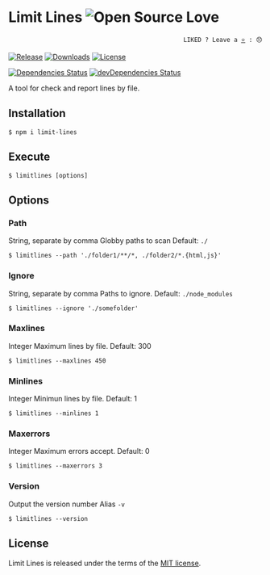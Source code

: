 # Limit Lines ![Open Source Love](https://badges.frapsoft.com/os/v3/open-source.svg?v=103)

<p align="right">
  <code>LIKED ? Leave a <a href="https://github.com/tiagoporto/limit-lines">⭐</a> : 😞</code>
</p>

[![Release](https://img.shields.io/npm/v/limit-lines.svg?style=flat-square&label=version)](https://npmjs.org/package/limit-lines)
[![Downloads](https://img.shields.io/npm/dt/limit-lines.svg?style=flat-square)](https://www.npmjs.com/package/limit-lines)
[![License](https://img.shields.io/github/license/tiagoporto/limit-lines.svg)](https://raw.githubusercontent.com/tiagoporto/limit-lines/master/LICENSE)
<!-- [![Build Status](https://img.shields.io/travis/tiagoporto/limit-lines.svg?style=flat-square&logo=travis)](https://travis-ci.org/tiagoporto/limit-lines) -->
<!-- [![Coverage Status](https://img.shields.io/coveralls/tiagoporto/limit-lines.svg)](https://coveralls.io/github/tiagoporto/limit-lines) -->
[![Dependencies Status](https://img.shields.io/david/tiagoporto/limit-lines.svg?style=flat-square)](https://david-dm.org/tiagoporto/limit-lines)
[![devDependencies Status](https://img.shields.io/david/dev/tiagoporto/limit-lines.svg?style=flat-square)](https://david-dm.org/tiagoporto/limit-lines#info=devDependencies)


A tool for check and report lines by file.

## Installation
```
$ npm i limit-lines
```


## Execute
```
$ limitlines [options]
```


## Options

### Path
String, separate by comma
Globby paths to scan Default: `./`
```
$ limitlines --path './folder1/**/*, ./folder2/*.{html,js}'
```

### Ignore
String, separate by comma
Paths to ignore. Default: `./node_modules`
```
$ limitlines --ignore './somefolder'
```

### Maxlines
Integer
Maximum lines by file. Default: 300
```
$ limitlines --maxlines 450
```

### Minlines
Integer
Minimun lines by file. Default: 1
```
$ limitlines --minlines 1
```

### Maxerrors
Integer
Maximum errors accept. Default: 0
```
$ limitlines --maxerrors 3
```

### Version
Output the version number
Alias `-v`

```
$ limitlines --version
```



## License

Limit Lines is released under the terms of the [MIT license](https://github.com/tiagoporto/limit-lines/blob/master/LICENSE).
